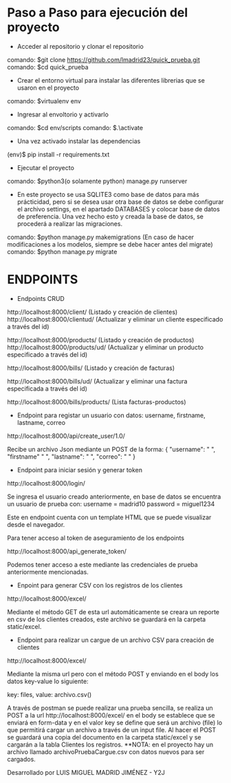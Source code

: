 # Paso a Paso para ejecución del proyecto

- Acceder al repositorio y clonar el repositorio

comando: $git clone https://github.com/lmadrid23/quick_prueba.git
comando: $cd quick_prueba

- Crear el entorno virtual para instalar las diferentes librerias que se usaron en el proyecto

comando: $virtualenv env

- Ingresar al envoltorio y activarlo 

comando: $cd env/scripts
comando: $.\activate

- Una vez activado instalar las dependencias

(env)$ pip install -r requirements.txt

- Ejecutar el proyecto

comando: $python3(o solamente python) manage.py runserver

- En este proyecto se usa SQLITE3 como base de datos para más prácticidad, 
pero si se desea usar otra base de datos  se debe configurar el archivo settings, 
en el apartado DATABASES y colocar base de datos de preferencia. Una vez hecho esto y creada
la base de datos, se procederá a realizar las migraciones. 

comando: $python manage.py makemigrations (En caso de hacer modificaciones a los modelos, siempre se debe hacer antes del migrate)
comando: $python manage.py migrate 

# ENDPOINTS 

- Endpoints CRUD 

http://localhost:8000/client/ (Listado y creación de clientes)
http://localhost:8000/clientud/<pk> (Actualizar y eliminar un cliente especificado a través del id)

http://localhost:8000/products/ (Listado y creación de productos)
http://localhost:8000/products/ud/<pk> (Actualizar y eliminar un producto especificado a través del id)

http://localhost:8000/bills/ (Listado y creación de facturas)

http://localhost:8000/bills/ud/<pk> (Actualizar y eliminar una factura especificada a través del id)

http://localhost:8000/bills/products/ (Lista facturas-productos)



- Endpoint para registar un usuario con datos: username, firstname, lastname, correo

http://localhost:8000/api/create_user/1.0/ 

Recibe un archivo Json mediante un POST de la forma:
{
    "username": " ",
    "firstname" " ",
    "lastname": " ",
    "correo": " "
}



- Endpoint para iniciar sesión y generar token 

http://localhost:8000/login/ 

Se ingresa el usuario creado anteriormente, en base de datos se encuentra un usuario de prueba con:
username = madrid10
password = miguel1234

Este en endpoint cuenta con un template HTML que se puede visualizar desde el navegador. 

Para tener acceso al token de aseguramiento de los endpoints

http://localhost:8000/api_generate_token/

Podemos tener acceso a este mediante las credenciales de prueba anteriormente mencionadas.



- Enpoint para generar CSV con los registros de los clientes

http://localhost:8000/excel/

Mediante el método GET de esta url automáticamente se creara un reporte en csv de los clientes creados, 
este archivo se guardará en la carpeta static/excel.



- Endpoint para realizar un cargue de un archivo CSV para creación de clientes

http://localhost:8000/excel/

Mediante la misma url pero con el método POST y enviando en el body los datos key-value lo siguiente:

key: files, value: archivo.csv() 

A través de postman se puede realizar una prueba sencilla, se realiza un POST a la url http://localhost:8000/excel/
en el body se establece que se enviará en form-data y en el valor key se define que será un archivo (file) lo que 
permitirá cargar un archivo a través de un input file. Al hacer el POST se guardará una copia del documento en la carpeta
static/excel  y se cargarán a la tabla Clientes los registros. 
**NOTA: en el proyecto hay un archivo llamado archivoPruebaCargue.csv con datos nuevos para ser cargados. 


Desarrollado por LUIS MIGUEL MADRID JIMÉNEZ - Y2J